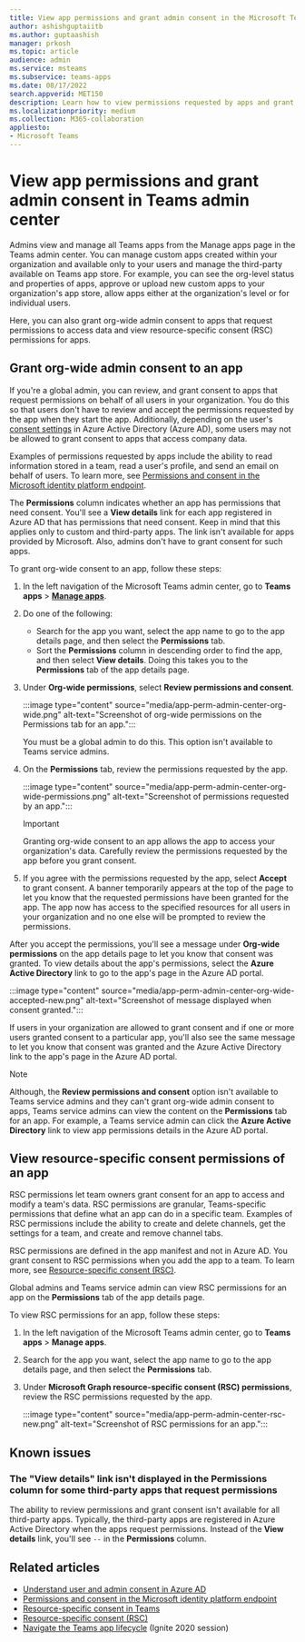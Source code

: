 ```yaml
---
title: View app permissions and grant admin consent in the Microsoft Teams admin center
author: ashishguptaiitb
ms.author: guptaashish
manager: prkosh
ms.topic: article
audience: admin
ms.service: msteams
ms.subservice: teams-apps
ms.date: 08/17/2022
search.appverid: MET150
description: Learn how to view permissions requested by apps and grant admin consent to apps on the Manage apps page of the Microsoft Teams admin center. 
ms.localizationpriority: medium
ms.collection: M365-collaboration
appliesto: 
- Microsoft Teams
---
```


# View app permissions and grant admin consent in Teams admin center

Admins view and manage all Teams apps from the Manage apps page in the Teams admin center. You can manage custom apps created within your organization and available only to your users and manage the third-party available on Teams app store. For example, you can see the org-level status and properties of apps, approve or upload new custom apps to your organization's app store, allow apps either at the organization's level or for individual users.

Here, you can also grant org-wide admin consent to apps that request permissions to access data and view resource-specific consent (RSC) permissions for apps.

## Grant org-wide admin consent to an app

If you're a global admin, you can review, and grant consent to apps that request permissions on behalf of all users in your organization. You do this so that users don't have to review and accept the permissions requested by the app when they start the app. Additionally, depending on the user's [consent settings](/azure/active-directory/manage-apps/configure-user-consent) in Azure Active Directory (Azure AD), some users may not be allowed to grant consent to apps that access company data.

Examples of permissions requested by apps include the ability to read information stored in a team, read a user's profile, and send an email on behalf of users. To learn more, see [Permissions and consent in the Microsoft identity platform endpoint](/azure/active-directory/develop/v2-permissions-and-consent).

The **Permissions** column indicates whether an app has permissions that need consent. You'll see a **View details** link for each app registered in Azure AD that has permissions that need consent. Keep in mind that this applies only to custom and third-party apps. The link isn't available for apps provided by Microsoft. Also, admins don't have to grant consent for such apps.

To grant org-wide consent to an app, follow these steps:

1. In the left navigation of the Microsoft Teams admin center, go to **Teams apps** > **[Manage apps](https://admin.teams.microsoft.com/policies/manage-apps)**.

1. Do one of the following:
    * Search for the app you want, select the app name to go to the app details page, and then select the **Permissions** tab.
    * Sort the **Permissions** column in descending order to find the app, and then select **View details**. Doing this takes you to the **Permissions** tab of the app details page.

1. Under **Org-wide permissions**, select **Review permissions and consent**.

    :::image type="content" source="media/app-perm-admin-center-org-wide.png" alt-text="Screenshot of org-wide permissions on the Permissions tab for an app.":::

    You must be a global admin to do this. This option isn't available to Teams service admins.

1. On the **Permissions** tab, review the permissions requested by the app.

    :::image type="content" source="media/app-perm-admin-center-org-wide-permissions.png" alt-text="Screenshot of permissions requested by an app.":::

    > [!IMPORTANT]
    > Granting org-wide consent to an app allows the app to access your organization's data. Carefully review the permissions requested by the app before you grant consent.

1. If you agree with the permissions requested by the app, select **Accept** to grant consent. A banner temporarily appears at the top of the page to let you know that the requested permissions have been granted for the app. The app now has access to the specified resources for all users in your organization and no one else will be prompted to review the permissions.

After you accept the permissions, you'll see a message under **Org-wide permissions** on the app details page to let you know that consent was granted. To view details about the app's permissions, select the **Azure Active Directory** link to go to the app's page in the Azure AD portal.

:::image type="content" source="media/app-perm-admin-center-org-wide-accepted-new.png" alt-text="Screenshot of message displayed when consent granted.":::

If users in your organization are allowed to grant consent and if one or more users granted consent to a particular app, you'll also see the same message to let you know that consent was granted and the Azure Active Directory link to the app's page in the Azure AD portal.

> [!NOTE]
> Although, the **Review permissions and consent** option isn't available to Teams service admins and they can't grant org-wide admin consent to apps, Teams service admins can view the content on the **Permissions** tab for an app. For example, a Teams service admin can click the **Azure Active Directory** link to view app permissions details in the Azure AD portal.

## View resource-specific consent permissions of an app

RSC permissions let team owners grant consent for an app to access and modify a team's data. RSC permissions are granular, Teams-specific permissions that define what an app can do in a specific team. Examples of RSC permissions include the ability to create and delete channels, get the settings for a team, and create and remove channel tabs.

RSC permissions are defined in the app manifest and not in Azure AD. You grant consent to RSC permissions when you add the app to a team. To learn more, see [Resource-specific consent (RSC)](/microsoftteams/platform/graph-api/rsc/resource-specific-consent).

Global admins and Teams service admin can view RSC permissions for an app on the **Permissions** tab of the app details page.

To view RSC permissions for an app, follow these steps:

1. In the left navigation of the Microsoft Teams admin center, go to **Teams apps** > **Manage apps**.
1. Search for the app you want, select the app name to go to the app details page, and then select the **Permissions** tab.
1. Under **Microsoft Graph resource-specific consent (RSC) permissions**, review the RSC permissions requested by the app.

    :::image type="content" source="media/app-perm-admin-center-rsc-new.png" alt-text="Screenshot of RSC permissions for an app.":::

## Known issues

### The "View details" link isn't displayed in the Permissions column for some third-party apps that request permissions

The ability to review permissions and grant consent isn't available for all third-party apps. Typically, the third-party apps are registered in Azure Active Directory when the apps request permissions. Instead of the **View details** link, you'll see `--` in the **Permissions** column.

## Related articles

* [Understand user and admin consent in Azure AD](/azure/active-directory/manage-apps/user-admin-consent-overview)
* [Permissions and consent in the Microsoft identity platform endpoint](/azure/active-directory/develop/v2-permissions-and-consent)
* [Resource-specific consent in Teams](resource-specific-consent.md)
* [Resource-specific consent (RSC)](/microsoftteams/platform/graph-api/rsc/resource-specific-consent)
* [Navigate the Teams app lifecycle](https://aka.ms/PR132) (Ignite 2020 session)
